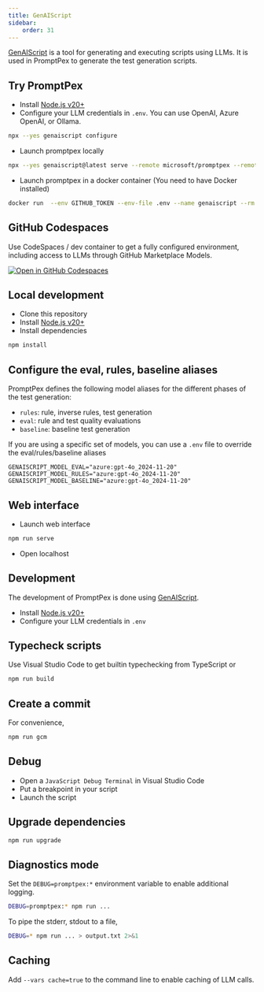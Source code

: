```yaml
---
title: GenAIScript
sidebar:
    order: 31
---
```


[GenAIScript](https://microsoft.github.io/genaiscript) is a tool for generating and executing scripts using LLMs. It is used in PromptPex to generate the test generation scripts.

## Try PromptPex

- Install [Node.js v20+](https://nodejs.org/)
- Configure your LLM credentials in `.env`. You can use OpenAI, Azure OpenAI, or Ollama.

```sh wrap
npx --yes genaiscript configure
```

- Launch promptpex locally

```sh wrap
npx --yes genaiscript@latest serve --remote microsoft/promptpex --remote-branch dev
```

- Launch promptpex in a docker container (You need to have Docker installed)

```sh wrap
docker run  --env GITHUB_TOKEN --env-file .env --name genaiscript --rm -it --expose 8003 -p 8003:8003 -v ${PWD}:/workspace -w /workspace node:alpine sh -c "apk add --no-cache git && npx --yes genaiscript serve --network  --remote microsoft/promptpex --remote-branch dev"
```

## GitHub Codespaces

Use CodeSpaces / dev container to get a fully configured environment, including access to LLMs through GitHub Marketplace Models.

[![Open in GitHub Codespaces](https://github.com/codespaces/badge.svg)](https://github.com/codespaces/new?hide_repo_select=true&ref=main&repo=microsoft/promptpex)

## Local development

- Clone this repository
- Install [Node.js v20+](https://nodejs.org/)
- Install dependencies

```sh
npm install
```

## Configure the eval, rules, baseline aliases

PromptPex defines the following model aliases for the different phases of the test generation:

- `rules`: rule, inverse rules, test generation
- `eval`: rule and test quality evaluations
- `baseline`: baseline test generation

If you are using a specific set of models, you can use a `.env` file to override the eval/rules/baseline aliases

```text
GENAISCRIPT_MODEL_EVAL="azure:gpt-4o_2024-11-20"
GENAISCRIPT_MODEL_RULES="azure:gpt-4o_2024-11-20"
GENAISCRIPT_MODEL_BASELINE="azure:gpt-4o_2024-11-20"
```

## Web interface

- Launch web interface

```sh
npm run serve
```

- Open localhost

## Development

The development of PromptPex is done using [GenAIScript](https://microsoft.github.io/genaiscript).

- Install [Node.js v20+](https://nodejs.org/)
- Configure your LLM credentials in `.env`

## Typecheck scripts

Use Visual Studio Code to get builtin typechecking from TypeScript or

```sh
npm run build
```

## Create a commit

For convenience,

```sh
npm run gcm
```

## Debug

- Open a `JavaScript Debug Terminal` in Visual Studio Code
- Put a breakpoint in your script
- Launch the script

## Upgrade dependencies

```sh
npm run upgrade
```

## Diagnostics mode

Set the `DEBUG=promptpex:*` environment variable to enable additional logging.

```sh
DEBUG=promptpex:* npm run ...
```

To pipe the stderr, stdout to a file,

```sh
DEBUG=* npm run ... > output.txt 2>&1
```

## Caching

Add `--vars cache=true` to the command line to enable caching of LLM calls.
